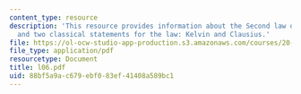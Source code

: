 ```yaml
---
content_type: resource
description: 'This resource provides information about the Second law of thermodynamics,
  and two classical statements for the law: Kelvin and Clausius.'
file: https://ol-ocw-studio-app-production.s3.amazonaws.com/courses/20-110j-thermodynamics-of-biomolecular-systems-fall-2005/88bf5a9ac679ebf083ef41408a589bc1_l06.pdf
file_type: application/pdf
resourcetype: Document
title: l06.pdf
uid: 88bf5a9a-c679-ebf0-83ef-41408a589bc1
---
```

